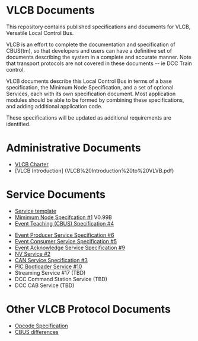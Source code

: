 # VLCB Documents
This repository contains published specifications and documents for VLCB, Versatile Local Control Bus.  

VLCB is an effort to complete the documentation and specification of CBUS(tm), 
so that developers and users can have a definitive set of documents describing the system in a complete and accurate manner. 
Note that transport protocols are not covered in these documents -- ie DCC Train control.  

VLCB documents describe this Local Control Bus in terms of a base specification, the Minimum Node Specification, 
and a set of optional Services, each with its own specification document.
Most application modules should be able to be formed by combining these specifications, and adding additional application code. 

These specifications will be updated as additional requirements are identified.  

# Administrative Documents
* [VLCB Charter](VLCB%20Charter.pdf)
* [VLCB Introduction] (VLCB%20Introduction%20to%20VLVB.pdf)

# Service Documents
* [Service template](CAN%20Service%20Specification.pdf)
* [Mimimum Node Specifcation #1](Mimimum%20Node%20Specifcation%20V0.99B.pdf) V0.99B
* [Event Teaching (CBUS) Specification #4](Event%20Teaching%20(CBUS)%20Specification.pdf)
<!--- * New Event Teaching Service #7 (TBD) --->
* [Event Producer Service Specification #6](Event%20Producer%20Service%20Specification.pdf)
* [Event Consumer Service Specification #5](Event%20Consumer%20Service%20Specification.pdf)
* [Event Acknowledge Service Specification #9](Event%20Acknowledge%20Service%20Specification.pdf)
* [NV Service #2](NV%20Service.pdf)
* [CAN Service Specification #3](CAN%20Service%20Specification.pdf)
* [PIC Bootloader Service #10](PIC%20Bootloader%20Service.pdf)
* Streaming Service #17 (TBD)
* DCC Command Station Service (TBD)
* DCC CAB Service (TBD)

# Other VLCB Protocol Documents
* [Opcode Specification](Opcode%20Specification.pdf)
* [CBUS differences](CBUS%20differences.pdf)

